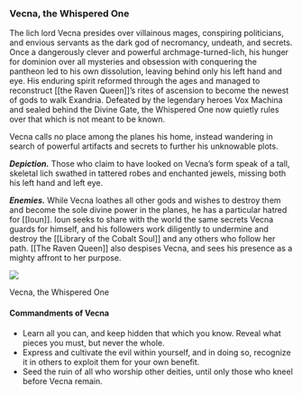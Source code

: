 ### Vecna, the Whispered One

The lich lord Vecna presides over villainous mages, conspiring politicians, and envious servants as the dark god of necromancy, undeath, and secrets. Once a dangerously clever and powerful archmage-turned-lich, his hunger for dominion over all mysteries and obsession with conquering the pantheon led to his own dissolution, leaving behind only his left hand and eye. His enduring spirit reformed through the ages and managed to reconstruct [[the Raven Queen]]’s rites of ascension to become the newest of gods to walk Exandria. Defeated by the legendary heroes Vox Machina and sealed behind the Divine Gate, the Whispered One now quietly rules over that which is not meant to be known.

Vecna calls no place among the planes his home, instead wandering in search of powerful artifacts and secrets to further his unknowable plots.

**_Depiction._** Those who claim to have looked on Vecna’s form speak of a tall, skeletal lich swathed in tattered robes and enchanted jewels, missing both his left hand and left eye.

**_Enemies._** While Vecna loathes all other gods and wishes to destroy them and become the sole divine power in the planes, he has a particular hatred for [[Ioun]]. Ioun seeks to share with the world the same secrets Vecna guards for himself, and his followers work diligently to undermine and destroy the [[Library of the Cobalt Soul]] and any others who follow her path. [[The Raven Queen]] also despises Vecna, and sees his presence as a mighty affront to her purpose.

[![](https://media.dndbeyond.com/compendium-images/egtw/yDOyqyOocErRgYJK/01-24.png)](https://media.dndbeyond.com/compendium-images/egtw/yDOyqyOocErRgYJK/01-24.png)

Vecna, the Whispered One

#### Commandments of Vecna

-   Learn all you can, and keep hidden that which you know. Reveal what pieces you must, but never the whole.
-   Express and cultivate the evil within yourself, and in doing so, recognize it in others to exploit them for your own benefit.
-   Seed the ruin of all who worship other deities, until only those who kneel before Vecna remain.